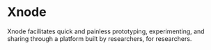 # Xnode
Xnode facilitates quick and painless prototyping, experimenting, and sharing through a platform built by researchers,
 for researchers.
